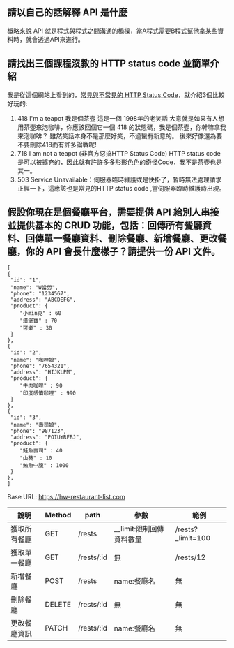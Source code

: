 ## 請以自己的話解釋 API 是什麼
概略來說 API 就是程式與程式之間溝通的橋樑，當A程式需要B程式幫他拿某些資料時，就會透過API來進行。


## 請找出三個課程沒教的 HTTP status code 並簡單介紹
我是從這個網站上看到的，[常見與不常見的 HTTP Status Code](https://noob.tw/http-status-code/)，就介紹3個比較好玩的:
1. 418 I'm a teapot 我是個茶壺
    這是一個 1998年的老笑話 大意就是如果有人想用茶壺來泡咖啡，你應該回個它一個 418 的狀態碼，我是個茶壺，你幹嘛拿我來泡咖啡？
    雖然笑話本身不是那麼好笑，不過蠻有新意的。 後來好像還為要不要刪除418而有許多論戰呢!
2. 718 I am not a teapot (非官方惡搞HTTP Status Code)
    HTTP status code 是可以被擴充的，因此就有許許多多形形色色的奇怪Code，我不是茶壺也是其一。
3. 503 Service Unavailable：伺服器臨時維護或是快掛了，暫時無法處理請求
    正經一下，這應該也是常見的HTTP status code ,當伺服器臨時維護時出現。


## 假設你現在是個餐廳平台，需要提供 API 給別人串接並提供基本的 CRUD 功能，包括：回傳所有餐廳資料、回傳單一餐廳資料、刪除餐廳、新增餐廳、更改餐廳，你的 API 會長什麼樣子？請提供一份 API 文件。

```
[
{
 "id": "1",
 "name": "W當勞",
 "phone": "1234567",
 "address": "ABCDEFG",
 "product": {
    "小min克" : 60
    "漢堡寶" : 70
    "可樂" : 30
 }
},
{
 "id": "2",
 "name": "咖哩娘",
 "phone": "7654321",
 "address": "HIJKLPM",
 "product": {
    "牛肉咖哩" : 90
    "印度感情咖哩" : 990
 }
},
{
 "id": "3",
 "name": "壽司娘",
 "phone": "987123",
 "address": "POIUYRFBJ",
 "product": {
    "鮭魚壽司" : 40
    "山葵" : 10
    "鮪魚中腹" : 1000
 }
},
]
```

Base URL: https://hw-restaurant-list.com

|說明|Method|path|參數|範例|
|----|----|----|----|----|
|獲取所有餐廳|GET|/rests| __limit:限制回傳資料數量|/rests?_limit=100|
|獲取單一餐廳|GET|/rests/:id|無|/rests/12|
|新增餐廳|POST|/rests|name:餐廳名|無|
|刪除餐廳|DELETE|/rests/:id|無|無|
|更改餐廳資訊|PATCH|/rests/:id|name:餐廳名|無|